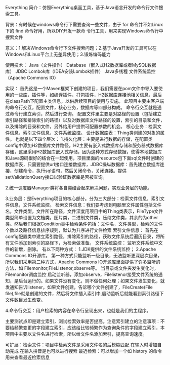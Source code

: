Everything
简介：仿照Everything桌面工具，基于Java语言开发的命令行文件搜索工具。

背景：有时候在windows命令行下需要查询一些文件，由于 for 命令并不如Linux下的 find 命令好用，所以DIY开发一款命
令行工具，用来实现Windows命令行中搜索文件

意义：1.解决Windows命令行下文件搜索问题；2.基于Java开发的工具可以在Windows和Linux平台上无差异使用；3.锻炼编码能力

使用技术：
  Java（文件操作）
  Database（嵌入式H2数据库或者MySQL数据库）
  JDBC
  Lombok库（IDEA安装Lombok插件）
  Java多线程
  文件系统监控（Apache Commons IO）
  
 实现：
 首先这是一个Maven框架下创建的项目，我们需要在pom文件中导入要使用的一些库，插件等，如编译插件，打包插件，H2数据库连接池相关信息，最后在classPath下配置主类信息，以供后续项目的使用与实施。
 此项目主要由客户端的命令行交互，配置文件，核心业务，数据库等四部分构成。
 命令行交互就是通过命令行建立索引，然后进行查询。
 配置文件里主要是对路径的设置（包括建立索引路径和排除索引的路径）以及对数据库文件路径的设置，索引的目录和文件，以及排除的目录和文件，另外给用户提供可配置参数的机会。
 核心业务：检索文件信息，索引文件信息，文件系统监控。
 设计数据库表：Thing类创建的对象的属性。
也就是以下四个层次：
 1.持久化层：主要是进行数据的存储，在配置类config中添加H2数据库文件路径。H2主要有嵌入式数据库存储和服务器式数据库存储，这里采用H2数据库嵌入式存储，因为这种方式存储数据，使得本地数据库和Java源码很好的结合在一起使用，项目里面的resource包下面sql文件时创建的数据库表，只需要提供url接口连接数据库，JDBC操纵数据库：首先建立数据库连接，创建命令，执行sql语句，然后关闭命令，关闭连接。提供setValidationQuery接口以验证数据库是否被查询。
 
 2.统一调度器Manager类将各自类结合起来解决问题，实现业务层的功能。
 
 3.业务层：是Everything项目的核心部分。分为三大部分：检索文件信息，索引文件信息，文件系统监控。
 检索文件信息：我们要考虑到电脑里文件属性包括文件名，文件类型，文件所在路径，文件深度用项目中的Thing类表示，FileType文件类型简单设置为文档类，图片类，二进制文件类，压缩文件类，其余的为other类。然后我们根据Condition类中检索条件包括：文件名，文件类型，检索的文件个数以及路径信息排序规则，默认为升序进行文件检索
 索引文件信息：
  首先在config配置类中建立索引路径，排除索引的路径，获取文件系统后遍历目录，将所有文件添加到索引的路径下，为检索做准备。
文件系统监控：
 监听文件系统中文件的新增，删除。
 有以下两种方式：
 1.JDK提供的文件系统监控；
 2.Apache Commons IO开源库。
 第一种方式只能监听一级目录，无法监听更深层次目录，所以我们采用第二种方式，Apache Commons IO开源库里面提供了许多监听的方法，如  Filemonitor,FileListenor,observe等。
 当目录或文件夹发生变化时，Filemonitor调度监控
启动监听器，添加observe，Filelistenor接受文件系统的通知，是后台运行的。如果文件没有变化，则不做任何处理；如果文件发生变化，就发通知告诉listener，如果文件创建，告诉哪个文件创建了，FileCreate(File  file),file就是创建的文件，然后将文件插入索引中,启动监听后就能看到索引路径下文件数目发生改变。

4.命令行交互：用户检索的内容在命令行呈现出来，也就是我们的主程序。

主要测试点即是建立索引，测试检索效率是否提高。注意索引建立的注意事项：不要给频繁变更的字段建立索引，应该给比较频繁作为查询条件的字段建立索引，本项目中主要以文件名进行检索，所以给文件名添加索引，提高查询速度。

可扩展：检索文件：项目中检索文件是采用文件名的后模糊匹配
          在输入时增加自动完成
          在输入拼音是也可以进行搜索
最近检索：可以增加一个如 history 的命令用来查看最近检索信息
